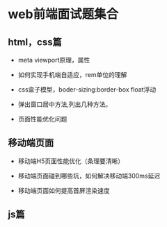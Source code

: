 # web前端面试题集合

## html，css篇

* meta viewport原理，属性

* 如何实现手机端自适应，rem单位的理解

* css盒子模型，boder-sizing:border-box  float浮动

* 弹出窗口居中方法,列出几种方法。

* 页面性能优化问题

## 移动端页面

* 移动端H5页面性能优化（条理要清晰）

* 移动端页面碰到哪些坑，如何解决移动端300ms延迟

* 移动端页面如何提高首屏渲染速度

## js篇


